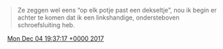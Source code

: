 > Ze zeggen wel eens “op elk potje past een dekseltje”, nou ik begin er achter te komen dat ik een linkshandige, ondersteboven schroefsluiting heb\.

<img src="../../media/tweet.ico" width="12" /> [Mon Dec 04 19:37:17 +0000 2017](https://twitter.com/DromerDenker/status/937767784620216321)